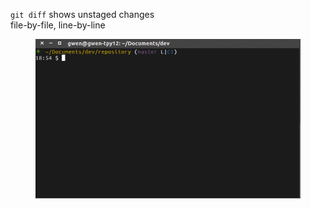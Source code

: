 `git diff` shows unstaged changes<br/>file-by-file, line-by-line
<figure class="toggle-figure">
    <span class="toggle-figure__button"></span>
    <img class="toggle-figure__figure" alt="git diff" src="img/gif/git-diff.gif"/>
</figure>

